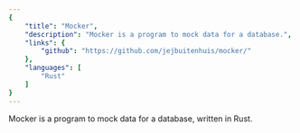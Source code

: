 ```yaml
---
{
	"title": "Mocker",
	"description": "Mocker is a program to mock data for a database.",
	"links": {
		"github": "https://github.com/jejbuitenhuis/mocker/"
	},
	"languages": [
		"Rust"
	]
}
---
```


Mocker is a program to mock data for a database, written in Rust.
